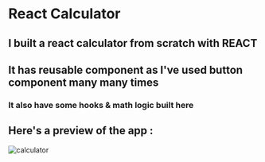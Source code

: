 # React Calculator
## I built a react calculator from scratch with REACT
## It has reusable component as I've used button component many many times
### It also have some hooks & math logic built here
## Here's a preview of the app :

![calculator](https://user-images.githubusercontent.com/86738490/154492292-044e5f6b-5595-4fcd-a436-080c3bf97953.png)
